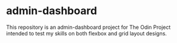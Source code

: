 # admin-dashboard
This repository is an admin-dashboard project for The Odin Project intended to test my skills on both flexbox and grid layout designs.
